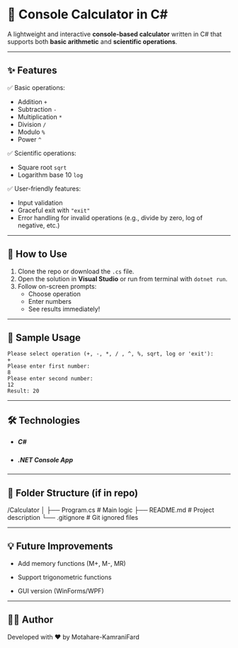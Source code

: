 # 🧮 Console Calculator in C#

A lightweight and interactive **console-based calculator** written in C# that supports both **basic arithmetic** and **scientific operations**.

---

## ✨ Features

✅ Basic operations:
- Addition `+`
- Subtraction `-`
- Multiplication `*`
- Division `/`
- Modulo `%`
- Power `^`

✅ Scientific operations:
- Square root `sqrt`
- Logarithm base 10 `log`

✅ User-friendly features:
- Input validation
- Graceful exit with `"exit"`
- Error handling for invalid operations (e.g., divide by zero, log of negative, etc.)

---

## 🚀 How to Use

1. Clone the repo or download the `.cs` file.
2. Open the solution in **Visual Studio** or run from terminal with `dotnet run`.
3. Follow on-screen prompts:
   - Choose operation
   - Enter numbers
   - See results immediately!
   
---

## 🧠 Sample Usage

```plaintext
Please select operation (+, -, *, / , ^, %, sqrt, log or 'exit'):
+
Please enter first number:
8
Please enter second number:
12
Result: 20 
````

---

## 🛠 Technologies

* ##### C#
* ##### .NET Console App


---

## 📁 Folder Structure (if in repo)

/Calculator
│
├── Program.cs       # Main logic
├── README.md        # Project description
└── .gitignore       # Git ignored files

---

## 💡 Future Improvements

* Add memory functions (M+, M-, MR)

* Support trigonometric functions

* GUI version (WinForms/WPF)

---

## 🧑‍💻 Author

Developed with ❤️ by Motahare-KamraniFard
